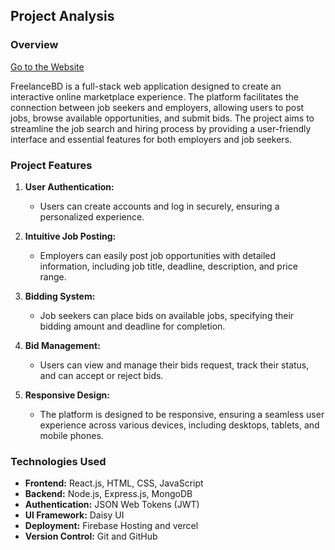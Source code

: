 ## Project Analysis

### Overview
[Go to the Website](https://freelance-bd.web.app)

FreelanceBD is a full-stack web application designed to create an interactive online marketplace experience. The platform facilitates the connection between job seekers and employers, allowing users to post jobs, browse available opportunities, and submit bids. The project aims to streamline the job search and hiring process by providing a user-friendly interface and essential features for both employers and job seekers.

### Project Features

1. **User Authentication:**
   - Users can create accounts and log in securely, ensuring a personalized experience.
  
2. **Intuitive Job Posting:**
   - Employers can easily post job opportunities with detailed information, including job title, deadline, description, and price range.
  
3. **Bidding System:**
   - Job seekers can place bids on available jobs, specifying their bidding amount and deadline for completion.
  
4. **Bid Management:**
   - Users can view and manage their bids request, track their status, and can accept or reject bids.
  
5. **Responsive Design:**
   - The platform is designed to be responsive, ensuring a seamless user experience across various devices, including desktops, tablets, and mobile phones.

### Technologies Used

- **Frontend:** React.js, HTML, CSS, JavaScript
- **Backend:** Node.js, Express.js, MongoDB 
- **Authentication:** JSON Web Tokens (JWT)
- **UI Framework:** Daisy UI
- **Deployment:** Firebase Hosting and vercel 
- **Version Control:** Git and GitHub
